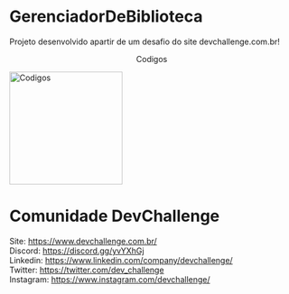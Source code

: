 # GerenciadorDeBiblioteca

Projeto desenvolvido apartir de um  desafio do site devchallenge.com.br!

<p align="center">Codigos</p>
<img src="/home/usuario/Área de Trabalho/biblioteca.png" alt="Codigos" width="200">






# Comunidade DevChallenge
Site: https://www.devchallenge.com.br/ <br>
Discord: https://discord.gg/yvYXhGj <br>
Linkedin: https://www.linkedin.com/company/devchallenge/<br>
Twitter: https://twitter.com/dev_challenge<br>
Instagram: https://www.instagram.com/devchallenge/<br>

